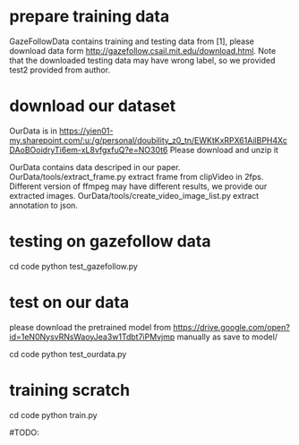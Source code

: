 # prepare training data
GazeFollowData contains training and testing data from [1], please download data form http://gazefollow.csail.mit.edu/download.html.
Note that the downloaded testing data may have wrong label, so we provided test2 provided from author.

# download our dataset
OurData is in https://yien01-my.sharepoint.com/:u:/g/personal/doubility_z0_tn/EWKtKxRPX61AilBPH4XcDAoBOoidryTi6em-xL8vfgxfuQ?e=NO30t6
Please download and unzip it

OurData contains data descriped in our paper.
OurData/tools/extract_frame.py extract frame from clipVideo in 2fps.
Different version of ffmpeg may have different results, we provide our extracted images.
OurData/tools/create_video_image_list.py extract annotation to json.

# testing on gazefollow data
cd code
python test_gazefollow.py


# test on our data
please download the pretrained model from https://drive.google.com/open?id=1eN0NysvRNsWaoyJea3w1Tdbt7iPMvjmp manually as save to model/

cd code
python test_ourdata.py

# training scratch
cd code
python train.py

#TODO:


